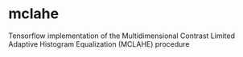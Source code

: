 # mclahe
Tensorflow implementation of the Multidimensional Contrast Limited Adaptive Histogram Equalization (MCLAHE) procedure

